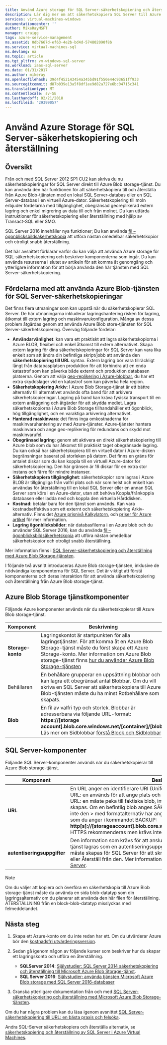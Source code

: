 ```yaml
---
title: Använd Azure storage för SQL Server-säkerhetskopiering och återställning | Microsoft Docs
description: Lär dig mer om att säkerhetskopiera SQL Server till Azure Storage. Förklarar fördelarna med att säkerhetskopiera SQL-databaser till Azure Storage.
services: virtual-machines-windows
documentationcenter: ''
author: MikeRayMSFT
manager: craigg
tags: azure-service-management
ms.assetid: 0db7667d-ef63-4e2b-bd4d-574802090f8b
ms.service: virtual-machines-sql
ms.devlang: na
ms.topic: article
ms.tgt_pltfrm: vm-windows-sql-server
ms.workload: iaas-sql-server
ms.date: 01/31/2017
ms.author: mikeray
ms.openlocfilehash: 39d4f452143454a345bd91f550e44c93651ff933
ms.sourcegitcommit: d87b039e13a5f8df1ee9d82a727e6bc04715c341
ms.translationtype: MT
ms.contentlocale: sv-SE
ms.lasthandoff: 02/21/2018
ms.locfileid: "29399057"
---
```

# <a name="use-azure-storage-for-sql-server-backup-and-restore"></a>Använd Azure Storage för SQL Server-säkerhetskopiering och återställning
## <a name="overview"></a>Översikt
Från och med SQL Server 2012 SP1 CU2 kan skriva du nu säkerhetskopieringar för SQL Server direkt till Azure Blob storage-tjänst. Du kan använda den här funktionen för att säkerhetskopiera till och återställa från Azure Blob-tjänsten med en lokal SQL Server-databas eller en SQL Server-databas i en virtuell Azure-dator. Säkerhetskopiering till moln erbjuder fördelarna med tillgänglighet, obegränsad georeplikerad extern lagring och enkel migrering av data till och från molnet. Du kan utfärda instruktioner för säkerhetskopiering eller återställning med hjälp av Transact-SQL eller SMO.

SQL Server 2016 innehåller nya funktioner; Du kan använda [fil – ögonblicksbildsäkerhetskopia](http://msdn.microsoft.com/library/mt169363.aspx) att utföra nästan omedelbar säkerhetskopior och otroligt snabb återställning.

Det här avsnittet förklarar varför du kan välja att använda Azure storage för SQL-säkerhetskopiering och beskriver komponenterna som ingår. Du kan använda resurserna i slutet av artikeln för att komma åt genomgång och ytterligare information för att börja använda den här tjänsten med SQL Server-säkerhetskopiering.

## <a name="benefits-of-using-the-azure-blob-service-for-sql-server-backups"></a>Fördelarna med att använda Azure Blob-tjänsten för SQL Server-säkerhetskopieringar
Det finns flera utmaningar som kan uppstå när du säkerhetskopierar SQL Server. De här utmaningarna inkluderar lagringshantering risken för lagring, åtkomst till extern lagring och maskinvarukonfiguration. Många av dessa problem åtgärdas genom att använda Azure Blob store-tjänsten för SQL Server-säkerhetskopiering. Överväg följande fördelar:

* **Användarvänlighet**: kan vara ett praktiskt att lagra säkerhetskopiorna i Azure BLOB, flexibel och enkel åtkomst till extern alternativet. Skapa extern lagring för dina säkerhetskopieringar för SQL Server kan vara lika enkelt som att ändra din befintliga skript/jobb att använda den **säkerhetskopiering till URL** syntax. Extern lagring bör vara tillräckligt långt från databasplatsen produktion för att förhindra att en enda katastrof som kan påverka både externt och produktion databasen platserna. Genom att välja [geo-replikering i Azure-blobbar](../../../storage/common/storage-redundancy.md), du har ett extra skyddslager vid en katastrof som kan påverka hela region.
* **Säkerhetskopiering Arkiv**: I Azure Blob Storage-tjänst är ett bättre alternativ till alternativet används ofta band för att arkivera säkerhetskopieringar. Lagring på band kan kräva fysiska transport till en extern anläggning och åtgärder för att skydda mediet. Lagra säkerhetskopiorna i Azure Blob Storage tillhandahåller ett ögonblick, hög tillgänglighet, och en varaktiga arkivering alternativet.
* **Hanterad maskinvara**: det finns inga omkostnaderna för maskinvaruhantering av med Azure-tjänster. Azure-tjänster hantera maskinvara och ange geo-replikering för redundans och skydd mot maskinvarufel.
* **Obegränsad lagring**: genom att aktivera en direkt säkerhetskopiering till Azure blob som du har åtkomst till praktiskt taget obegränsade lagring. Du kan också har säkerhetskopiera till en virtuell dator i Azure-disken begränsningar baserat på storleken på datorn. Det finns en gräns för antalet diskar som du kan koppla till en virtuell Azure-dator för säkerhetskopiering. Den här gränsen är 16 diskar för en extra stor instans och färre för mindre instanser.
* **Säkerhetskopiera tillgänglighet**: säkerhetskopior som lagras i Azure BLOB är tillgängliga från valfri plats och när som helst och enkelt kan användas för återställning till en lokal SQL Server eller en annan SQL Server som körs i en Azure-dator, utan att behöva Koppla/frånkoppla databasen eller ladda ned och koppla den virtuella Hårddisken.
* **Kostnad**: betalar bara för den tjänst som används. Kan vara kostnadseffektiva som ett externt och säkerhetskopiering Arkiv-alternativ. Finns det [Azure prisnivå Kalkylatorn](http://go.microsoft.com/fwlink/?LinkId=277060 "Priskalkylatorn"), och [priser för Azure artikel](http://go.microsoft.com/fwlink/?LinkId=277059 "priser artikel") för mer information.
* **Lagring ögonblicksbilder**: när databasfilerna i en Azure blob och du använder SQL Server 2016, kan du använda [fil – ögonblicksbildsäkerhetskopia](http://msdn.microsoft.com/library/mt169363.aspx) att utföra nästan omedelbar säkerhetskopior och otroligt snabb återställning.

Mer information finns i [SQL Server-säkerhetskopiering och återställning med Azure Blob Storage-tjänsten](http://go.microsoft.com/fwlink/?LinkId=271617).

I följande två avsnitt introduceras Azure Blob storage-tjänsten, inklusive de nödvändiga komponenterna för SQL Server. Det är viktigt att förstå komponenterna och deras interaktion för att använda säkerhetskopiering och återställning från Azure Blob storage-tjänst.

## <a name="azure-blob-storage-service-components"></a>Azure Blob Storage tjänstkomponenter
Följande Azure komponenter används när du säkerhetskopierar till Azure Blob storage-tjänst.

| Komponent | Beskrivning |
| --- | --- |
| **Storage-konto** |Lagringskontot är startpunkten för alla lagringstjänster. För att komma åt en Azure Blob Storage-tjänst måste du först skapa ett Azure Storage-konto. Mer information om Azure Blob storage-tjänst finns [hur du använder Azure Blob Storage-tjänsten](https://azure.microsoft.com/develop/net/how-to-guides/blob-storage/) |
| Behållaren |En behållare grupperar en uppsättning blobbar och kan lagra ett obegränsat antal Blobbar. Om du vill skriva en SQL Server att säkerhetskopiera till Azure Blob-tjänsten måste du ha minst Rotbehållare som skapats. |
| **Blob** |En fil av valfri typ och storlek. Blobbar är adresserbara via följande URL-format: **https://[storage account].blob.core.windows.net/[container]/[blob]**. Läs mer om Sidblobbar [förstå Block och Sidblobbar](http://msdn.microsoft.com/library/azure/ee691964.aspx) |

## <a name="sql-server-components"></a>SQL Server-komponenter
Följande SQL Server-komponenter används när du säkerhetskopierar till Azure Blob storage-tjänst.

| Komponent | Beskrivning |
| --- | --- |
| **URL** |En URL anger en identifierare URI (Uniform Resource) till en unik säkerhetskopia. URL: en används för att ange plats och namn för SQL Server-säkerhetskopia. URL: en måste peka till faktiska blob, inte bara en behållare. Om blob inte finns, skapas. Om en befintlig blob anges SÄKERHETSKOPIERINGEN misslyckas, såvida inte den > med formatalternativ har angetts. Följande är ett exempel på den URL som du anger i kommandot BACKUP: **http[s]://[storageaccount].blob.core.windows.net/[container]/[FILENAME.bak]**. HTTPS rekommenderas men krävs inte. |
| **autentiseringsuppgifter** |Den information som krävs för att ansluta och autentisera till Azure Blob storage-tjänst lagras som en autentiseringsuppgift.  En SQL Server-autentiseringsuppgift måste skapas för SQL Server för att skriva säkerhetskopieringar på Azure Blob- eller Återställ från den. Mer information finns i [autentiseringsuppgifter för SQL Server](https://msdn.microsoft.com/library/ms189522.aspx). |

> [!NOTE]
> Om du väljer att kopiera och överföra en säkerhetskopia till Azure Blob storage-tjänst måste du använda en sida blob-datatyp som din lagringsalternativ om du planerar att använda den här filen för återställning. ÅTERSTÄLLNING från en block-blob-datatyp misslyckas med felmeddelandet.
> 
> 

## <a name="next-steps"></a>Nästa steg
1. Skapa ett Azure-konto om du inte redan har ett. Om du utvärderar Azure bör den [kostnadsfri utvärderingsversion](https://azure.microsoft.com/free/).
2. Sedan gå igenom någon av följande kurser som beskriver hur du skapar ett lagringskonto och utföra en återställning.
   
   * **SQLServer 2014**: [Självstudier: SQL Server 2014 säkerhetskopiering och återställning till Microsoft Azure Blob Storage-tjänst](https://msdn.microsoft.com/library/jj720558\(v=sql.120\).aspx).
   * **SQL Server 2016**: [Självstudier: använda tjänsten Microsoft Azure Blob storage med SQL Server 2016-databaser](https://msdn.microsoft.com/library/dn466438.aspx)
3. Granska ytterligare dokumentation från och med [SQL Server-säkerhetskopiering och återställning med Microsoft Azure Blob Storage-tjänsten](https://msdn.microsoft.com/library/jj919148.aspx).

Om du har några problem kan du läsa igenom avsnittet [SQL Server-säkerhetskopiering till URL: en bästa praxis och felsöka](https://msdn.microsoft.com/library/jj919149.aspx).

Andra SQL-Server säkerhetskopiera och återställa alternativ, se [säkerhetskopiering och återställning av SQL Server i Azure Virtual Machines](virtual-machines-windows-sql-backup-recovery.md).

